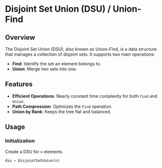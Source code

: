 # Disjoint Set Union (DSU) / Union-Find

## Overview

The Disjoint Set Union (DSU), also known as Union-Find, is a data structure that manages a collection of disjoint sets. It supports two main operations:
- **Find**: Identify the set an element belongs to.
- **Union**: Merge two sets into one.

## Features

- **Efficient Operations**: Nearly constant time complexity for both `Find` and `Union`.
- **Path Compression**: Optimizes the `Find` operation.
- **Union by Rank**: Keeps the tree flat and balanced.

## Usage

### Initialization

Create a DSU for `n` elements.

```python
dsu = DisjointSetUnion(n)
